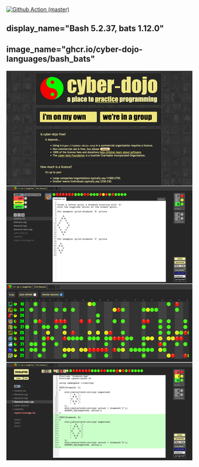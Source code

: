 [![Github Action (master)](https://github.com/cyber-dojo-languages/bash-bats/actions/workflows/main.yml/badge.svg)](https://github.com/cyber-dojo-languages/bash-bats/actions)


## display_name="Bash 5.2.37, bats 1.12.0"
## image_name="ghcr.io/cyber-dojo-languages/bash_bats"

![cyber-dojo.org home page](https://github.com/cyber-dojo/cyber-dojo/blob/master/shared/home_page_snapshot.png)